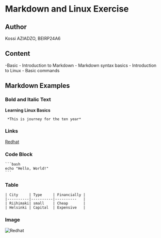 # Markdown and Linux Exercise

## Author
Kossi AZIADZO, BEIRP24A6

## Content 
-Basic
    - Introduction to Markdown
    - Markdown syntax basics
    - Introduction to Linux
    - Basic commands

## Markdown Examples

### Bold and Italic Text

   **Learning Linux Basics** 
   
     *This is journey for the ten year*

### Links
[Redhat](https://www.redhat.com/en)

### Code Block

    ```bash
    echo "Hello, World!" 
    ```

### Table 
    | City     | Type     | Financially |
    |----------|----------|----------   |
    | Riihimaki| small    | Cheap       |
    | Helsinki | Capital  | Expensive   | 

### Image 
![Redhat](https://th.bing.com/th/id/OIP.dJJLgCg7z6HRmQZ8lE3WEAHaE5?rs=1&pid=ImgDetMain)


